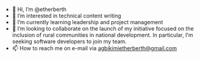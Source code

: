 - 👋 Hi, I’m @etherberth
- 👀 I’m interested in technical content writing
- 🌱 I’m currently learning leadership and project management
- 💞️ I’m looking to collaborate on the launch of my initiative focused on the inclusion of rural communities in national development. In particular, I'm seeking software developers to join my team.
- 📫 How to reach me on e-mail via agbikimietherberth@gmail.com

<!---
etherberth/etherberth is a ✨ special ✨ repository because its `README.md` (this file) appears on your GitHub profile.
You can click the Preview link to take a look at your changes.
--->
